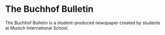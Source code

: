 # The Buchhof Bulletin
The Buchhof Bulletin is a student-produced newspaper created by students at Munich International School.
